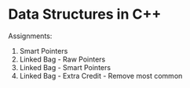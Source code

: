 # Data Structures in C++

Assignments:
1. Smart Pointers
2. Linked Bag - Raw Pointers
3. Linked Bag - Smart Pointers
4. Linked Bag - Extra Credit - Remove most common
